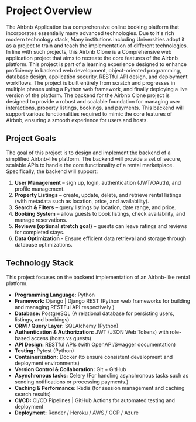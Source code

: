 # Project Overview
The Airbnb Application is a comprehensive online booking platform that incorporates essentially many advanced technologies. Due to it's rich modern technology stack, Many institutions including Universities adopt it as a project to train and teach the implementation of different technologies. In line with such projects, this Airbnb Clone is a Comprehensive web application project that aims to recreate the core features of the Airbnb platform. This project is part of a learning experience designed to enhance proficiency in backend web development, object-oriented programming, database design, application security, RESTful API design, and deployment workflows. The project is built entirely from scratch and progresses in multiple phases using a Python web framework, and finally deploying a live version of the platform. The backend for the Airbnb Clone project is designed to provide a robust and scalable foundation for managing user interactions, property listings, bookings, and payments. This backend will support various functionalities required to mimic the core features of Airbnb, ensuring a smooth experience for users and hosts.

## Project Goals
The goal of this project is to design and implement the backend of a simplified Airbnb-like platform. The backend will provide a set of secure, scalable APIs to handle the core functionality of a rental marketplace. Specifically, the backend will support:
1. **User Management** – sign up, login, authentication (JWT/OAuth), and profile management.
2. **Property Listings** – create, update, delete, and retrieve rental listings (with metadata such as location, price, and availability).
3. **Search & Filters** – query listings by location, date range, and price.
4. **Booking System** – allow guests to book listings, check availability, and manage reservations.
5. **Reviews (optional stretch goal)** – guests can leave ratings and reviews for completed stays.
6. **Data Optimization** - Ensure efficient data retrieval and storage through database optimizations.

## Technology Stack
This project focuses on the backend implementation of an Airbnb-like rental platform.
+ **Programming Language:** Python
+ **Framework:** Django | Django REST (Python web frameworks for building and managing RESTFul API respectively )
+ **Database:** PostgreSQL (A relational database for persisting users, listings, and bookings)
+ **ORM / Query Layer:** SQLAlchemy (Python)
+ **Authentication & Authorization:** JWT (JSON Web Tokens) with role-based access (hosts vs guests)
+ **API Design:** RESTful APIs (with OpenAPI/Swagger documentation)
+ **Testing:** Pytest (Python)
+ **Containerization:** Docker (to ensure consistent development and deployment environments)
+ **Version Control & Collaboration:** Git + GitHub
+ **Asynchronous tasks:** Celery (For handling asynchronous tasks such as sending notifications or processing payments.)
+ **Caching & Performance:** Redis (for session management and caching search results)
+ **CI/CD:** CI/CD Pipelines | GitHub Actions for automated testing and deployment
+ **Deployment:** Render / Heroku / AWS / GCP / Azure



